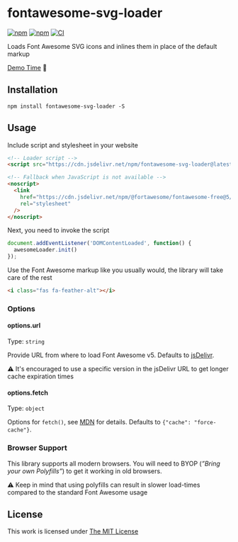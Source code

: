 # fontawesome-svg-loader

[![npm](https://flat.badgen.net/npm/license/fontawesome-svg-loader)](https://www.npmjs.org/package/fontawesome-svg-loader)
[![npm](https://flat.badgen.net/npm/v/fontawesome-svg-loader)](https://www.npmjs.org/package/fontawesome-svg-loader)
[![CI](https://img.shields.io/github/workflow/status/idleberg/fontawesome-svg-loader/CI?style=flat-square)](https://github.com/idleberg/fontawesome-svg-loader/actions)

Loads Font Awesome SVG icons and inlines them in place of the default markup

[Demo Time](https://codepen.io/idleberg/full/eYYYMPY) 🙌

## Installation

`npm install fontawesome-svg-loader -S`

## Usage

Include script and stylesheet in your website

```html
<!-- Loader script -->
<script src="https://cdn.jsdelivr.net/npm/fontawesome-svg-loader@latest/dist/fontawesome-svg-loader.js"></script>

<!-- Fallback when JavaScript is not available -->
<noscript>
  <link
    href="https://cdn.jsdelivr.net/npm/@fortawesome/fontawesome-free@5/css/all.min.css"
    rel="stylesheet"
  />
</noscript>
```

Next, you need to invoke the script

```js
document.addEventListener('DOMContentLoaded', function() {
  awesomeLoader.init()
});
```

Use the Font Awesome markup like you usually would, the library will take care of the rest

```html
<i class="fas fa-feather-alt"></i>
```

### Options

#### options.url

Type: `string`

Provide URL from where to load Font Awesome v5. Defaults to [jsDelivr](https://cdn.jsdelivr.net/npm/@fortawesome/fontawesome-free@5).

⚠️ It's encouraged to use a specific version in the jsDelivr URL to get longer cache expiration times

#### options.fetch

Type: `object`

Options for `fetch()`, see [MDN](https://developer.mozilla.org/en-US/docs/Web/API/Fetch_API/Using_Fetch#Supplying_request_options) for details. Defaults to `{"cache": "force-cache"}`.

### Browser Support

This library supports all modern browsers. You will need to BYOP (*”Bring your own Polyfills”*) to get it working in old browsers.

⚠️ Keep in mind that using polyfills can result in slower load-times compared to the standard Font Awesome usage

## License

This work is licensed under [The MIT License](https://opensource.org/licenses/MIT)
